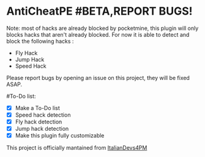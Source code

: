 # AntiCheatPE #BETA,REPORT BUGS!
Note: most of hacks are already blocked by pocketmine, this plugin will only blocks hacks that aren't already blocked.
For now it is able to detect and block the following hacks :
- Fly Hack
- Jump Hack
- Speed Hack

Please report bugs by opening an issue on this project, they will be fixed ASAP.

#To-Do list:
- [x] Make a To-Do list
- [x] Speed hack detection
- [x] Fly hack detection
- [x] Jump hack detection
- [x] Make this plugin fully customizable

This project is officially mantained from [ItalianDevs4PM](https://github.com/ItalianDevs4PM)

